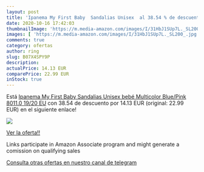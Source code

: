 ```yaml
---
layout: post
title: 'Ipanema My First Baby  Sandalias Unisex  al 38.54 % de descuento'
date: 2020-10-16 17:42:03
thumbnailImage: 'https://m.media-amazon.com/images/I/31HbJ1SUp7L._SL200_.jpg'
images: [ 'https://m.media-amazon.com/images/I/31HbJ1SUp7L._SL200_.jpg' ]
comments: true
category: ofertas
author: ring
slug: B07X4SPY9P
description:
actualPrice: 14.13 EUR
comparePrice: 22.99 EUR
inStock: true
---
```


Está [Ipanema My First Baby  Sandalias Unisex bebé  Multicolor  Blue/Pink 8011.0   19/20 EU](https://www.amazon.es/dp/B07X4SPY9P/?tag=tolees-21) con 38.54 de descuento por 14.13 EUR (original: 22.99 EUR) en el siguiente enlace!

[![](https://m.media-amazon.com/images/I/31HbJ1SUp7L._SL200_.jpg)](https://www.amazon.es/dp/B07X4SPY9P/?tag=tolees-21)

[Ver la oferta!!](https://www.amazon.es/dp/B07X4SPY9P/?tag=tolees-21)

Links participate in Amazon Associate program and might generate a comission on qualifying sales

[Consulta otras ofertas en nuestro canal de telegram](https://t.me/s/ofertas25)
